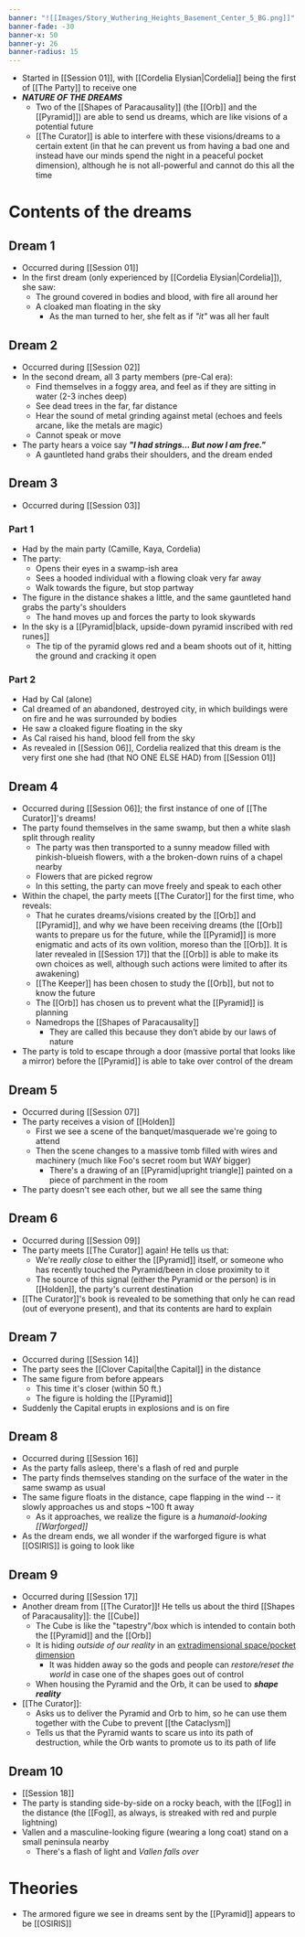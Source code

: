 ```yaml
---
banner: "![[Images/Story_Wuthering_Heights_Basement_Center_5_BG.png]]"
banner-fade: -30
banner-x: 50
banner-y: 26
banner-radius: 15
---
```

- Started in [[Session 01]], with [[Cordelia Elysian|Cordelia]] being the first of [[The Party]] to receive one
- ***NATURE OF THE DREAMS***
	- Two of the [[Shapes of Paracausality]] (the [[Orb]] and the [[Pyramid]]) are able to send us dreams, which are like visions of a potential future
	- [[The Curator]] is able to interfere with these visions/dreams to a certain extent (in that he can prevent us from having a bad one and instead have our minds spend the night in a peaceful pocket dimension), although he is not all-powerful and cannot do this all the time

# Contents of the dreams
## Dream 1
- Occurred during [[Session 01]]
- In the first dream (only experienced by [[Cordelia Elysian|Cordelia]]), she saw:
	- The ground covered in bodies and blood, with fire all around her
	- A cloaked man floating in the sky
		- As the man turned to her, she felt as if *"it"* was all her fault
## Dream 2
- Occurred during [[Session 02]]
- In the second dream, all 3 party members (pre-Cal era):
	- Find themselves in a foggy area, and feel as if they are sitting in water (2-3 inches deep)
	- See dead trees in the far, far distance
	- Hear the sound of metal grinding against metal (echoes and feels arcane, like the metals are magic)
	- Cannot speak or move
- The party hears a voice say ***"I had strings... But now I am free."***
	- A gauntleted hand grabs their shoulders, and the dream ended

## Dream 3
- Occurred during [[Session 03]]
### Part 1
- Had by the main party (Camille, Kaya, Cordelia)
- The party:
	- Opens their eyes in a swamp-ish area
	- Sees a hooded individual with a flowing cloak very far away
	- Walk towards the figure, but stop partway
- The figure in the distance shakes a little, and the same gauntleted hand grabs the party's shoulders
	- The hand moves up and forces the party to look skywards
- In the sky is a [[Pyramid|black, upside-down pyramid inscribed with red runes]]
	- The tip of the pyramid glows red and a beam shoots out of it, hitting the ground and cracking it open
### Part 2
- Had by Cal (alone)
- Cal dreamed of an abandoned, destroyed city, in which buildings were on fire and he was surrounded by bodies
- He saw a cloaked figure floating in the sky
- As Cal raised his hand, blood fell from the sky
- As revealed in [[Session 06]], Cordelia realized that this dream is the very first one she had (that NO ONE ELSE HAD) from [[Session 01]]

## Dream 4
- Occurred during [[Session 06]]; the first instance of one of [[The Curator]]'s dreams!
- The party found themselves in the same swamp, but then a white slash split through reality
	- The party was then transported to a sunny meadow filled with pinkish-blueish flowers, with a the broken-down ruins of a chapel nearby
	- Flowers that are picked regrow
	- In this setting, the party can move freely and speak to each other
- Within the chapel, the party meets [[The Curator]] for the first time, who reveals:
	- That he curates dreams/visions created by the [[Orb]] and [[Pyramid]], and why we have been receiving dreams (the [[Orb]] wants to prepare us for the future, while the [[Pyramid]] is more enigmatic and acts of its own volition, moreso than the [[Orb]]. It is later revealed in [[Session 17]] that the [[Orb]] is able to make its own choices as well, although such actions were limited to after its awakening)
	- [[The Keeper]] has been chosen to study the [[Orb]], but not to know the future
	- The [[Orb]] has chosen us to prevent what the [[Pyramid]] is planning
	- Namedrops the [[Shapes of Paracausality]]
		- They are called this because they don’t abide by our laws of nature
- The party is told to escape through a door (massive portal that looks like a mirror) before the [[Pyramid]] is able to take over control of the dream

## Dream 5
- Occurred during [[Session 07]]
- The party receives a vision of [[Holden]]
	- First we see a scene of the banquet/masquerade we're going to attend
	- Then the scene changes to a massive tomb filled with wires and machinery (much like Foo's secret room but WAY bigger)
		- There's a drawing of an [[Pyramid|upright triangle]] painted on a piece of parchment in the room
- The party doesn't see each other, but we all see the same thing

## Dream 6
- Occurred during [[Session 09]]
- The party meets [[The Curator]] again! He tells us that:
	- We're *really close* to either the [[Pyramid]] itself, or someone who has recently touched the Pyramid/been in close proximity to it
	- The source of this signal (either the Pyramid or the person) is in [[Holden]], the party's current destination
- [[The Curator]]'s book is revealed to be something that only he can read (out of everyone present), and that its contents are hard to explain

## Dream 7
- Occurred during [[Session 14]]
- The party sees the [[Clover Capital|the Capital]] in the distance
- The same figure from before appears
	- This time it's closer (within 50 ft.)
	- The figure is holding the [[Pyramid]]
- Suddenly the Capital erupts in explosions and is on fire

## Dream 8
- Occurred during [[Session 16]]
- As the party falls asleep, there's a flash of red and purple
- The party finds themselves standing on the surface of the water in the same swamp as usual
- The same figure floats in the distance, cape flapping in the wind -- it slowly approaches us and stops ~100 ft away
	- As it approaches, we realize the figure is a *humanoid-looking [[Warforged]]*
- As the dream ends, we all wonder if the warforged figure is what [[OSIRIS]] is going to look like

## Dream 9
- Occurred during [[Session 17]]
- Another dream from [[The Curator]]! He tells us about the third [[Shapes of Paracausality]]: the [[Cube]]
	- The Cube is like the "tapestry"/box which is intended to contain both the [[Pyramid]] and the [[Orb]]
	- It is hiding *outside of our reality* in an <u>extradimensional space/pocket dimension</u>
		- It was hidden away so the gods and people can *restore/reset the world* in case one of the shapes goes out of control
	- When housing the Pyramid and the Orb, it can be used to ***shape reality***
- [[The Curator]]:
	- Asks us to deliver the Pyramid and Orb to him, so he can use them together with the Cube to prevent [[the Cataclysm]]
	- Tells us that the Pyramid wants to scare us into its path of destruction, while the Orb wants to promote us to its path of life

## Dream 10
- [[Session 18]]
- The party is standing side-by-side on a rocky beach, with the [[Fog]] in the distance (the [[Fog]], as always, is streaked with red and purple lightning)
- Vallen and a masculine-looking figure (wearing a long coat) stand on a small peninsula nearby
	- There's a flash of light and *Vallen falls over*


# Theories
- The armored figure we see in dreams sent by the [[Pyramid]] appears to be [[OSIRIS]]